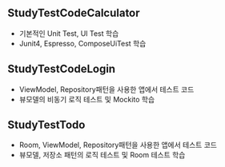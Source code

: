 ## StudyTestCodeCalculator
- 기본적인 Unit Test, UI Test 학습
- Junit4, Espresso, ComposeUiTest 학습
## StudyTestCodeLogin
- ViewModel, Repository패턴을 사용한 앱에서 테스트 코드
- 뷰모델의 비동기 로직 테스트 및 Mockito 학습
## StudyTestTodo
- Room, ViewModel, Repository패턴을 사용한 앱에서 테스트 코드
- 뷰모델, 저장소 패턴의 로직 테스트 및 Room 테스트 학습
